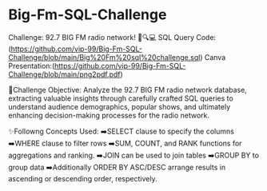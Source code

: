 # Big-Fm-SQL-Challenge




Challenge: 92.7 BIG FM radio network! 🎤🔍💻 
SQL Query Code: (https://github.com/vip-99/Big-Fm-SQL-Challenge/blob/main/Big%20Fm%20sql%20challenge.sql)
Canva Presentation:(https://github.com/vip-99/Big-Fm-SQL-Challenge/blob/main/png2pdf.pdf)



🚀Challenge Objective:
Analyze the 92.7 BIG FM radio network database, extracting valuable insights through carefully crafted SQL queries to understand audience demographics, popular shows, and ultimately enhancing decision-making processes for the radio network.


✨Followng Concepts Used:
➡️SELECT clause to specify the columns  
➡️WHERE clause to filter rows
➡️SUM, COUNT, and RANK functions for aggregations and ranking. 
➡️JOIN can be used to join tables
➡️GROUP BY to group data
➡️Additionally ORDER BY ASC/DESC arrange results in ascending or descending order, respectively.


